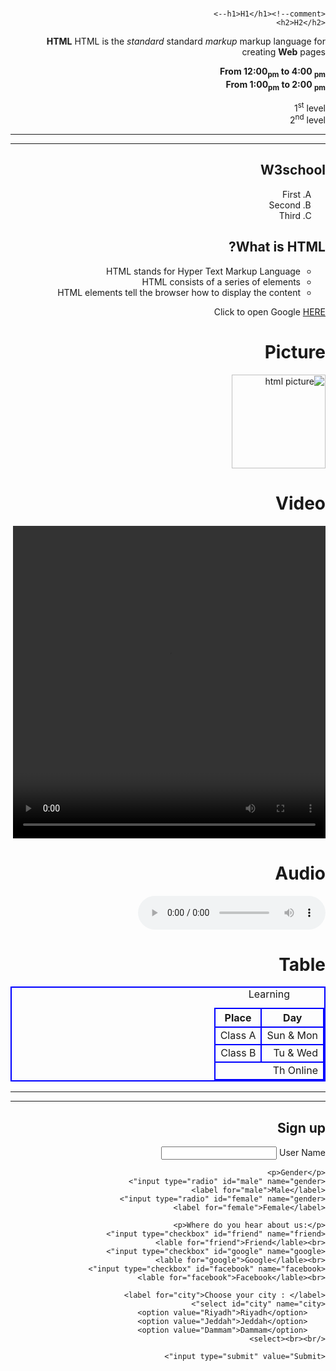 # <!DOCTYPE html>
<html>
    <head>
<title>Academy Tuwaiq</title>
<style>
    table, th, td {
        border: 2px solid blue;
    }
</style>
    </head>
<body dir="rtl">

    <h1>H1</h1><!--comment-->
    <h2>H2</h2>
<p>
    <b>HTML</b> HTML is the <i> standard </i>standard <em> markup </em>markup language 
    for creating <strong> Web</strong> pages
</p>
<p>
    <b>
From 12:00<sub>pm</sub> to 4:00 <sub>pm</sub><br>
From 1:00<sub>pm</sub> to 2:00 <sub>pm</sub>
    </b><br>
</p>

<p>
1<sup>st</sup> level<br>
2<sup>nd</sup> level
</p><hr><hr>

<h2>W3school</h2>
<ol type="A">
    <li>First</li>
    <li>Second</li>
    <li>Third</li>
</ol>

<h2>What is HTML?</h2>
<ul type="circle">
    <li>HTML stands for Hyper Text Markup Language</li>
    <li>HTML consists of a series of elements</li>
    <li>HTML elements tell the browser how to display the content</li>
</ul>
    
<p>Click to open Google
    <a href="https://www.google.com/"> HERE</a> 
</p>

<h1>Picture</h1>
<img src="html.PNG" height="150" width="150" alt="html picture"> 

<H1>Video</H1>
<video width="500" height="500" controls>
    <source src="" type="video/mp4">
    Sorry can't play the video 
</video>

<h1>Audio</h1>
<audio controls>
    <source src="" type="audio/mp3">
</audio>

<h1>Table</h1>
<table>
    <caption>Learning</caption>
    <tr>
        <th>Day</th>
        <th>Place</th>
    </tr>
    <tr>
        <td>Sun & Mon</td>
        <td>Class A</td>
    </tr>
    <tr>
        <td>Tu & Wed</td> 
        <td>Class B</td>
    </tr>
    <tr>
        <td colspan="2">Th 
        Online</td>
    </tr>
</table><hr><hr>

<h2>Sign up</h2>
<form>
    <label for="name">User Name</label>
    <input type="text" id="name">

    <p>Gender</p>
    <input type="radio" id="male" name="gender">
    <label for="male">Male</label>
    <input type="radio" id="female" name="gender">
    <label for="female">Female</label>

    <p>Where do you hear about us:</p>
    <input type="checkbox" id="friend" name="friend">
    <lable for="friend">Friend</lable><br>
    <input type="checkbox" id="google" name="google">
    <lable for="google">Google</lable><br>
    <input type="checkbox" id="facebook" name="facebook">
    <lable for="facebook">Facebook</lable><br>

    <label for="city">Choose your city : </label>
    <select id="city" name="city">
        <option value="Riyadh">Riyadh</option>
        <option value="Jeddah">Jeddah</option>
        <option value="Dammam">Dammam</option>
    </select><br><br>

    <input type="submit" value="Submit">

</form>

</body>
    </html>
